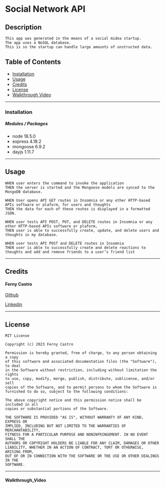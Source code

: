 # Social Network API

## Description
```
This app was generated in the means of a social midea startup. 
The app uses a NoSQL database. 
This is so the startup can handle large amounts of unstructed data.
```

## Table of Contents

- [Installation](#installation)
- [Usage](#usage)
- [Credits](#credits)
- [License](#license)
- [Walkthrough Video](#walkthrough_video)

---
### Installation

##### **Modules / Packages**

- node 18.5.0
- express 4.18.2
- mongoose 6.9.2
- dayjs 1.11.7

---
## Usage
```
WHEN user enters the command to invoke the application
THEN the server is started and the Mongoose models are synced to the MongoDB database.

WHEN User opens API GET routes in Insomnia or any other HTTP-based APIs software or plaform, for users and thoughts
THEN the data for each of these routes is displayed in a formatted JSON.

WHEN user tests API POST, PUT, and DELETE routes in Insomnia or any other HTTP-based APIs software or plaform,
THEN user is able to successfully create, update, and delete users and thoughts in my database.

WHEN user tests API POST and DELETE routes in Insomnia
THEN user is able to successfully create and delete reactions to thoughts and add and remove friends to a user’s friend list
```

---
## Credits

#### Ferny Castro 

[Github](https://github.com/FernyCastro8)

[Linkedin]()


---
## License
```
MIT License

Copyright (c) 2023 Ferny Castro

Permission is hereby granted, free of charge, to any person obtaining a copy
of this software and associated documentation files (the "Software"), to deal
in the Software without restriction, including without limitation the rights
to use, copy, modify, merge, publish, distribute, sublicense, and/or sell
copies of the Software, and to permit persons to whom the Software is
furnished to do so, subject to the following conditions:

The above copyright notice and this permission notice shall be included in all
copies or substantial portions of the Software.

THE SOFTWARE IS PROVIDED "AS IS", WITHOUT WARRANTY OF ANY KIND, EXPRESS OR
IMPLIED, INCLUDING BUT NOT LIMITED TO THE WARRANTIES OF MERCHANTABILITY,
FITNESS FOR A PARTICULAR PURPOSE AND NONINFRINGEMENT. IN NO EVENT SHALL THE
AUTHORS OR COPYRIGHT HOLDERS BE LIABLE FOR ANY CLAIM, DAMAGES OR OTHER
LIABILITY, WHETHER IN AN ACTION OF CONTRACT, TORT OR OTHERWISE, ARISING FROM,
OUT OF OR IN CONNECTION WITH THE SOFTWARE OR THE USE OR OTHER DEALINGS IN THE
SOFTWARE.
```

---

#### Walkthrough_Video

